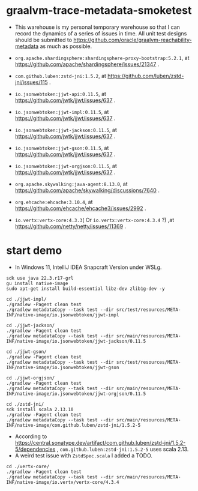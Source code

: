 # graalvm-trace-metadata-smoketest

- This warehouse is my personal temporary warehouse so that I can record the dynamics of a series of issues in time. All
  unit test designs should be submitted to https://github.com/oracle/graalvm-reachability-metadata as much as possible.

- `org.apache.shardingsphere:shardingsphere-proxy-bootstrap:5.2.1`,
  at https://github.com/apache/shardingsphere/issues/21347 .
- `com.github.luben:zstd-jni:1.5.2`, at https://github.com/luben/zstd-jni/issues/115 .
- `io.jsonwebtoken:jjwt-api:0.11.5`, at https://github.com/jwtk/jjwt/issues/637 .
- `io.jsonwebtoken:jjwt-impl:0.11.5`, at https://github.com/jwtk/jjwt/issues/637 .
- `io.jsonwebtoken:jjwt-jackson:0.11.5`, at https://github.com/jwtk/jjwt/issues/637 .
- `io.jsonwebtoken:jjwt-gson:0.11.5`, at https://github.com/jwtk/jjwt/issues/637 .
- `io.jsonwebtoken:jjwt-orgjson:0.11.5`, at https://github.com/jwtk/jjwt/issues/637 .
- `org.apache.skywalking:java-agent:8.13.0`, at https://github.com/apache/skywalking/discussions/7640 .
- `org.ehcache:ehcache:3.10.4`, at https://github.com/ehcache/ehcache3/issues/2992 .
- `io.vertx:vertx-core:4.3.3`( Or `io.vertx:vertx-core:4.3.4` ?) ,at https://github.com/netty/netty/issues/11369 .

# start demo

- In Windows 11, IntelliJ IDEA Snapcraft Version under WSLg.

```shell
sdk use java 22.3.r17-grl
gu install native-image
sudo apt-get install build-essential libz-dev zlib1g-dev -y
```

```shell
cd ./jjwt-impl/
./gradlew -Pagent clean test
./gradlew metadataCopy --task test --dir src/test/resources/META-INF/native-image/io.jsonwebtoken/jjwt-impl
```

```shell
cd ./jjwt-jackson/
./gradlew -Pagent clean test
./gradlew metadataCopy --task test --dir src/main/resources/META-INF/native-image/io.jsonwebtoken/jjwt-jackson/0.11.5
```

```shell
cd ./jjwt-gson/
./gradlew -Pagent clean test
./gradlew metadataCopy --task test --dir src/test/resources/META-INF/native-image/io.jsonwebtoken/jjwt-gson
```

```shell
cd ./jjwt-orgjson/
./gradlew -Pagent clean test
./gradlew metadataCopy --task test --dir src/main/resources/META-INF/native-image/io.jsonwebtoken/jjwt-orgjson/0.11.5
```

```shell
cd ./zstd-jni/
sdk install scala 2.13.10
./gradlew -Pagent clean test
./gradlew metadataCopy --task test --dir src/main/resources/META-INF/native-image/com.github.luben/zstd-jni/1.5.2-5
```

- According to https://central.sonatype.dev/artifact/com.github.luben/zstd-jni/1.5.2-5/dependencies
  , `com.github.luben:zstd-jni:1.5.2-5` uses scala 2.13.
- A weird test issue with `ZstdSpec.scala` I added a TODO.

```shell
cd ./vertx-core/
./gradlew -Pagent clean test
./gradlew metadataCopy --task test --dir src/main/resources/META-INF/native-image/io.vertx/vertx-core/4.3.4
```